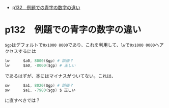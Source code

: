 - [p132　例題での青字の数字の違い](#p132例題での青字の数字の違い)

# p132　例題での青字の数字の違い

`$gp`はデフォルトで`0x1000 8000`であり、これを利用して、`lw`で`0x1000 0000`へアクセスするには

```s
lw		$a0, 8000($gp) # 誤植？
lw		$a0, -8000($gp) # 正しい
```

であるはずが、本にはマイナスがついてない。これは、

```s
sw 		$a1, 8020($gp) # 誤植？
sw		$a1, -7980($gp) $ 正しい
```

に直すべきでは？

